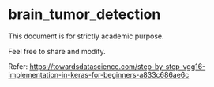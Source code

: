 # brain_tumor_detection
This document is for strictly academic purpose.

Feel free to share and modify.

Refer: https://towardsdatascience.com/step-by-step-vgg16-implementation-in-keras-for-beginners-a833c686ae6c
